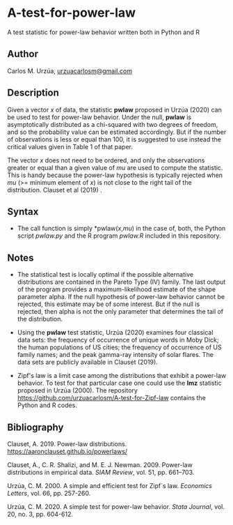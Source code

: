 # A-test-for-power-law

A test statistic for power-law behavior written both in Python and R

## Author

Carlos M. Urzúa, urzuacarlosm@gmail.com

## Description

Given a vector *x* of data, the statistic **pwlaw** proposed in Urzúa (2020) can be used to test for power-law behavior. Under the null, **pwlaw** is asymptotically distributed as a chi-squared with two degrees of freedom, and so the probability value can be estimated accordingly. But if the number of observations is less or equal than 100, it is suggested to use instead the critical values given in Table 1 of that paper.

The vector *x* does not need to be ordered, and only the observations greater or equal than a given value of *mu* are used to compute the statistic. This is handy because the power-law hypothesis is typically rejected when *mu* (>= minimum element of *x*) is not close to the right tail of the distribution. Clauset et al (2019) .  

## Syntax

* The call function is simply *pwlaw(*x*,*mu*) in the case of, both, the Python script *pwlaw.py* and the R program *pwlaw.R* included in this repository.

## Notes

* The statistical test is locally optimal if the possible alternative distributions are contained in the Pareto Type (IV) family. The last output of the program provides a maximum-likelihood estimate of the shape parameter alpha. If the null hypothesis of power-law behavior cannot be rejected, this estimate may be of some interest. But if the null is rejected, then alpha is not the only parameter that determines the tail of the distribution.

* Using the **pwlaw** test statistic, Urzúa (2020) examines four classical data sets: the frequency of occurrence of unique words in Moby Dick; the human populations of US cities; the frequency of occurrence of US family names; and the peak gamma-ray intensity of solar flares. The data sets are publicly available in Clauset (2019).

* Zipf's law is a limit case among the distributions that exhibit a power-law behavior. To test for that particular case one could use the **lmz** statistic proposed in Urzúa (2000). The repository https://github.com/urzuacarlosm/A-test-for-Zipf-law contains the Python and R codes.

## Bibliography

Clauset, A. 2019. Power-law distributions. <https://aaronclauset.github.io/powerlaws/>

Clauset, A., C. R. Shalizi, and M. E. J. Newman. 2009. Power-law distributions in empirical data. *SIAM Review*, vol. 51, pp. 661–703. 

Urzúa, C. M. 2000. A simple and efficient test for Zipf´s law. *Economics Letters*, vol. 66, pp. 257-260.

Urzúa, C. M. 2020. A simple test for power-law behavior. *Stata Journal*, vol. 20, no. 3, pp. 604-612.

